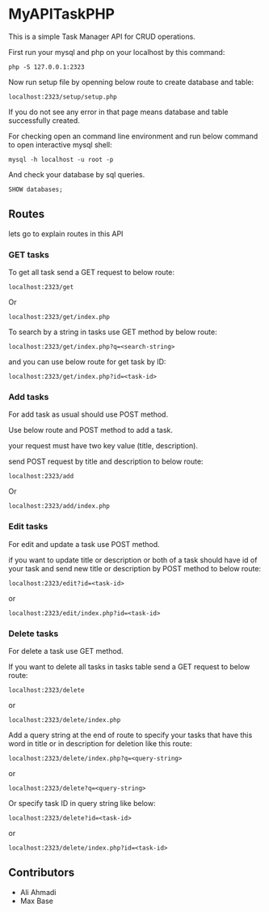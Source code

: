 # MyAPITaskPHP

This is a simple Task Manager API for CRUD operations.

First run your mysql and php on your localhost by this command:

```
php -S 127.0.0.1:2323
```

Now run setup file by openning below route to create database and table:

```
localhost:2323/setup/setup.php
```
If you do not see any error in that page means database and table successfully created.

For checking open an command line environment and run below command to open interactive mysql shell:

```
mysql -h localhost -u root -p
```

And check your database by sql queries.

```
SHOW databases;
```

## Routes

lets go to explain routes in this API
 
### GET tasks

To get all task send a GET request to below route:
```
localhost:2323/get
```

Or

```
localhost:2323/get/index.php
```

To search by a string in tasks use GET method by below route:

```
localhost:2323/get/index.php?q=<search-string>
```

and you can use below route for get task by ID:

```
localhost:2323/get/index.php?id=<task-id>
```

### Add tasks

For add task as usual should use POST method.

Use below route and POST method to add a task.

your request must have two key value (title, description).

send POST request by title and description to below route:
```
localhost:2323/add
```

Or

```
localhost:2323/add/index.php
```

### Edit tasks

For edit and update a task use POST method.

if you want to update title or description or both of a task should have id of your task and send new title or description by POST method to below route:

```
localhost:2323/edit?id=<task-id>
```
or 
```
localhost:2323/edit/index.php?id=<task-id>
```

### Delete tasks

For delete a task use GET method.

If you want to delete all tasks in tasks table send a GET request to below route:
```
localhost:2323/delete
```

or

```
localhost:2323/delete/index.php
```

Add a query string at the end of route to specify your tasks that have this word in title or in description for deletion like this route:
```
localhost:2323/delete/index.php?q=<query-string>
```
or
```
localhost:2323/delete?q=<query-string>
```

Or specify task ID in query string like below:

```
localhost:2323/delete?id=<task-id>
```
or
```
localhost:2323/delete/index.php?id=<task-id>
```

## Contributors

* Ali Ahmadi
* Max Base
